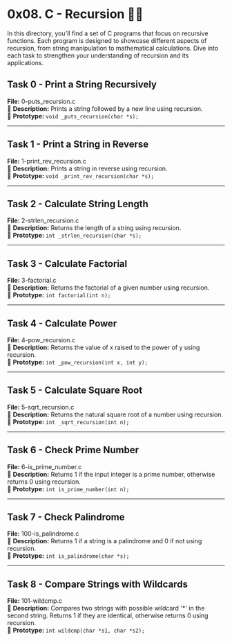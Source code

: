 # 0x08. C - Recursion 🔁🔀

In this directory, you'll find a set of C programs that focus on recursive functions. Each program is designed to showcase different aspects of recursion, from string manipulation to mathematical calculations. Dive into each task to strengthen your understanding of recursion and its applications.


## Task 0 - Print a String Recursively

**File:** 0-puts_recursion.c  
📝 **Description:** Prints a string followed by a new line using recursion.  
💼 **Prototype:** `void _puts_recursion(char *s);`

---

## Task 1 - Print a String in Reverse

**File:** 1-print_rev_recursion.c  
📝 **Description:** Prints a string in reverse using recursion.  
💼 **Prototype:** `void _print_rev_recursion(char *s);`

---

## Task 2 - Calculate String Length

**File:** 2-strlen_recursion.c  
📝 **Description:** Returns the length of a string using recursion.  
💼 **Prototype:** `int _strlen_recursion(char *s);`

---

## Task 3 - Calculate Factorial

**File:** 3-factorial.c  
📝 **Description:** Returns the factorial of a given number using recursion.  
💼 **Prototype:** `int factorial(int n);`

---

## Task 4 - Calculate Power

**File:** 4-pow_recursion.c  
📝 **Description:** Returns the value of x raised to the power of y using recursion.  
💼 **Prototype:** `int _pow_recursion(int x, int y);`

---

## Task 5 - Calculate Square Root

**File:** 5-sqrt_recursion.c  
📝 **Description:** Returns the natural square root of a number using recursion.  
💼 **Prototype:** `int _sqrt_recursion(int n);`

---

## Task 6 - Check Prime Number

**File:** 6-is_prime_number.c  
📝 **Description:** Returns 1 if the input integer is a prime number, otherwise returns 0 using recursion.  
💼 **Prototype:** `int is_prime_number(int n);`

---

## Task 7 - Check Palindrome

**File:** 100-is_palindrome.c  
📝 **Description:** Returns 1 if a string is a palindrome and 0 if not using recursion.  
💼 **Prototype:** `int is_palindrome(char *s);`

---


## Task 8 - Compare Strings with Wildcards

**File:** 101-wildcmp.c  
📝 **Description:** Compares two strings with possible wildcard '*' in the second string. Returns 1 if they are identical, otherwise returns 0 using recursion.  
💼 **Prototype:** `int wildcmp(char *s1, char *s2);`

